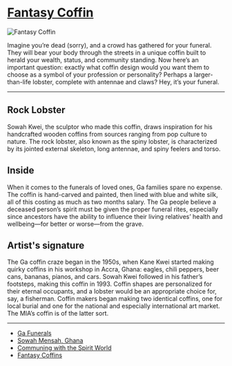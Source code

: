 # [Fantasy Coffin](http://artsmia.github.io/griot/#/o/111088)
![Fantasy Coffin](http://api.artsmia.org/images/111088/medium.jpg)

<p>Imagine you’re dead (sorry), and a crowd has gathered for your funeral. They will bear your body through the streets in a unique coffin built to herald your wealth, status, and community standing. Now here’s an important question: exactly what coffin design would you want them to choose as a symbol of your profession or personality? Perhaps a larger-than-life lobster, complete with antennae and claws? Hey, it’s your funeral.</p>

---

## Rock Lobster
<p>Sowah Kwei, the sculptor who made this coffin, draws inspiration for his handcrafted wooden coffins from sources ranging from pop culture to nature. The rock lobster, also known as the spiny lobster, is characterized by its jointed external skeleton, long antennae, and spiny feelers and torso.</p>

## Inside
<p>When it comes to the funerals of loved ones, Ga families spare no expense. The coffin is hand-carved and painted, then lined with blue and white silk, all of this costing as much as two months salary. The Ga people believe a deceased person’s spirit must be given the proper funeral rites, especially since ancestors have the ability to influence their living relatives’ health and wellbeing—for better or worse—from the grave.</p>

## Artist's signature
<p>The Ga coffin craze began in the 1950s, when Kane Kwei started making quirky coffins in his workshop in Accra, Ghana: eagles, chili peppers, beer cans, bananas, pianos, and cars. Sowah Kwei followed in his father’s footsteps, making this coffin in 1993. Coffin shapes are personalized for their eternal occupants, and a lobster would be an appropriate choice for, say, a fisherman. Coffin makers began making two identical coffins, one for local burial and one for the national and especially international art market. The MIA’s coffin is of the latter sort.</p>

---

* [Ga Funerals](http://artsmia.github.io/griot/#/stories/394)
* [Sowah Mensah, Ghana](http://artsmia.github.io/griot/#/stories/377)
* [Communing with the Spirit World](http://artsmia.github.io/griot/#/stories/380)
* [Fantasy Coffins](http://artsmia.github.io/griot/#/stories/328)
